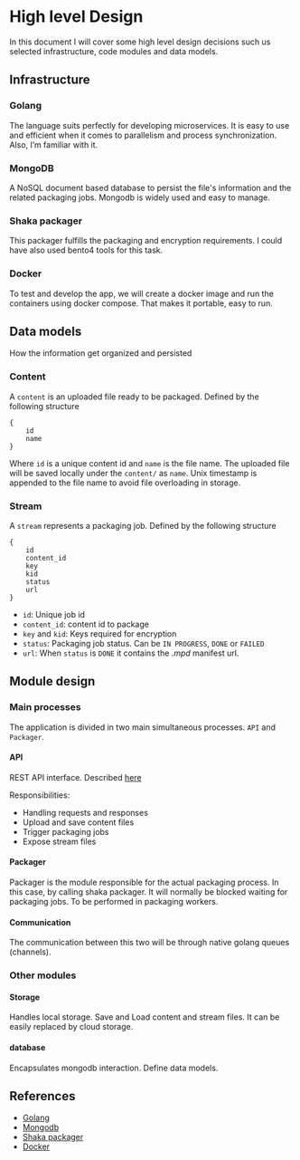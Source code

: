 # High level Design
In this document I will cover some high level design decisions such us selected infrastructure, code modules and data models.

## Infrastructure
### Golang
The language suits perfectly for developing microservices. It is easy to use and efficient when it comes to parallelism and process synchronization. 
Also, I’m familiar with it.
### MongoDB
A NoSQL document based database to persist the file's information and the related packaging jobs. 
Mongodb is widely used and easy to manage.
### Shaka packager
This packager fulfills the packaging and encryption requirements. I could have also used bento4 tools for this task.
### Docker
To test and develop the app, we will create a docker image and run the containers using docker compose. 
That makes it portable, easy to run.

## Data models
How the information get organized and persisted
### Content
A `content` is an uploaded file ready to be packaged. Defined by the following structure
```
{
    id
    name
}
```
Where `id` is a unique content id and `name` is the file name.
The uploaded file will be saved locally under the `content/` as `name`. 
Unix timestamp is appended to the file name to avoid file overloading in storage.
### Stream
A `stream` represents a packaging job. Defined by the following structure
```
{
    id
    content_id
    key
    kid
    status
    url
}
```
- `id`: Unique job id 
- `content_id`: content id to package 
- `key` and `kid`: Keys required for encryption
- `status`: Packaging job status. Can be `IN PROGRESS`, `DONE` or `FAILED`
- `url`: When `status` is `DONE` it contains the _.mpd_ manifest url.

## Module design

### Main processes
The application is divided in two main simultaneous processes. `API` and `Packager`. 

#### API
REST API interface. Described [here](https://github.com/diegofalk/go-video-packager/blob/master/doc/API.md)

Responsibilities:
- Handling requests and responses
- Upload and save content files
- Trigger packaging jobs
- Expose stream files

#### Packager
Packager is the module responsible for the actual packaging process. In this case, by calling shaka packager.
It will normally be blocked waiting for packaging jobs. To be performed in packaging workers.

#### Communication
The communication between this two will be through native golang queues (channels). 

### Other modules
#### Storage
Handles local storage. Save and Load content and stream files. 
It can be easily replaced by cloud storage.
#### database
Encapsulates mongodb interaction. Define data models.

## References
- [Golang](https://golang.org/)
- [Mongodb](https://www.mongodb.com)
- [Shaka packager](https://github.com/google/shaka-packager) 
- [Docker](https://www.docker.com/)
